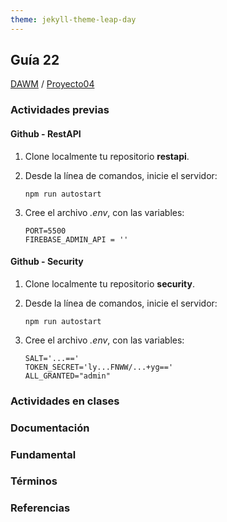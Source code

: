 ```yaml
---
theme: jekyll-theme-leap-day
---
```


## Guía 22

[DAWM](/DAWM/) / [Proyecto04](/DAWM/proyectos/2024/proyecto04)

<style type="text/css" media="screen">
  details {
    margin: 5% 0%;
    padding: 2%;
    border: dashed 2px black;
    border-radius: 11px;
    box-shadow: 5px 5px 15px rgba(0, 0, 0, 0.3);
  }

  details div {
    color: lightseagreen;
    font-weight: bold;
    cursor: pointer;
    text-align: center;
  }

  img.description {
    width: 50%;
    text-align: center;
    margin: 0 25%;
  }
</style>

### Actividades previas

#### Github - RestAPI

1. Clone localmente tu repositorio **restapi**.
2. Desde la línea de comandos, inicie el servidor:

    ```command
    npm run autostart
    ```

3. Cree el archivo _.env_, con las variables:
    
    ```text
    PORT=5500
    FIREBASE_ADMIN_API = ''
    ```

#### Github - Security

1. Clone localmente tu repositorio **security**.
2. Desde la línea de comandos, inicie el servidor:

    ```command
    npm run autostart
    ```

3. Cree el archivo _.env_, con las variables:
    
    ```text
    SALT='...=='
    TOKEN_SECRET='ly...FNWW/...+yg=='
    ALL_GRANTED="admin"
    ```

### Actividades en clases


### Documentación

### Fundamental

### Términos

### Referencias

